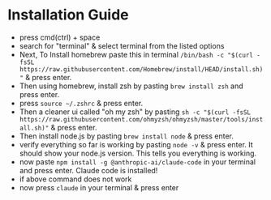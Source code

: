 # Installation Guide
- press cmd(ctrl) + space
- search for "terminal" & select terminal from the listed options
- Next, To Install homebrew paste this in terminal `/bin/bash -c "$(curl -fsSL https://raw.githubusercontent.com/Homebrew/install/HEAD/install.sh)"` & press enter.
- Then using homebrew, install zsh by pasting `brew install zsh` and press enter.
- press `source ~/.zshrc` & press enter.
- Then a cleaner ui called "oh my zsh" by pasting `sh -c "$(curl -fsSL https://raw.githubusercontent.com/ohmyzsh/ohmyzsh/master/tools/install.sh)"` & press enter.
- Then install node.js by pasting `brew install node` & press enter.
- verify everything so far is working by pasting `node -v` & press enter. It should show your node.js version. This tells you everything is working.
- now paste `npm install -g @anthropic-ai/claude-code` in your terminal and press enter. Claude code is installed!
- if above command does not work
- now press `claude` in your terminal & press enter
